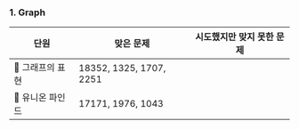 
### 1. Graph
|단원|맞은 문제|시도했지만 맞지 못한 문제|
|------|---------|---------|
|🚩 그래프의 표현       |18352, 1325, 1707, 2251|
|🚩 유니온 파인드       |17171, 1976, 1043|
